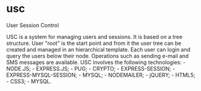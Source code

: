 # usc
User Session Control

USC is a system for managing users and sessions. It is based on a tree structure.
User "root" is the start point and from it the user tree can be created and managed in an hierarchical template.
Each user can login and query the users below their node. Operations such as sending e-mail and SMS messages are available.
USC involves the following technologies:
    - NODE.JS;
        - EXPRESS.JS;
        - PUG;
        - CRYPTO;
        - EXPRESS-SESSION;
        - EXPRESS-MYSQL-SESSION;
        - MYSQL;
        - NODEMAILER;
    - jQUERY;
    - HTML5;
    - CSS3;
    - MYSQL.
